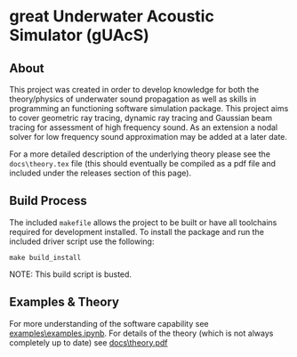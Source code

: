 # great Underwater Acoustic Simulator (gUAcS)

## About

This project was created in order to develop knowledge for both the theory/physics of underwater sound propagation as well as skills in programming an functioning software simulation package. This project aims to cover geometric ray tracing, dynamic ray tracing and Gaussian beam tracing for assessment of high frequency sound. As an extension a nodal solver for low frequency sound approximation may be added at a later date.

For a more detailed description of the underlying theory please see the ``docs\theory.tex`` file (this should eventually be compiled as a pdf file and included under the releases section of this page).

## Build Process

The included `makefile` allows the project to be built or have all toolchains required for development installed. To install the package and run the included driver script use the following:

```
make build_install
```

NOTE: This build script is busted.

## Examples & Theory

For more understanding of the software capability see [examples\examples.ipynb](https://github.com/mv-2/gUAcS/blob/master/examples/examples.ipynb). For details of the theory (which is not always completely up to date) see [docs\theory.pdf](https://github.com/mv-2/gUAcS/blob/master/docs/theory.pdf)
